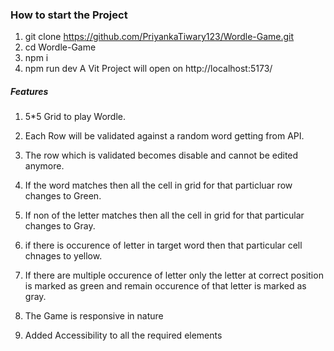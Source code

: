 ### How to start the Project 

1. git clone https://github.com/PriyankaTiwary123/Wordle-Game.git
2. cd Wordle-Game
3. npm i
4. npm run dev 
A Vit Project will open on  http://localhost:5173/


##### Features
1. 5*5 Grid to play Wordle.
2. Each Row will be validated against a random word getting from API.
3. The row which is validated becomes disable and cannot be edited anymore.
4. If the word matches then all the cell in grid for that particluar row changes to Green.
5. If non of the letter matches then all the cell in grid for that particular changes to Gray.
6. if there is occurence of letter in target word then that particular cell chnages to yellow.
7. If there are multiple occurence of letter only the letter at correct position is marked as green and remain occurence of that letter is marked as gray.

8. The Game is responsive in nature
9.  Added Accessibility to all the required elements

